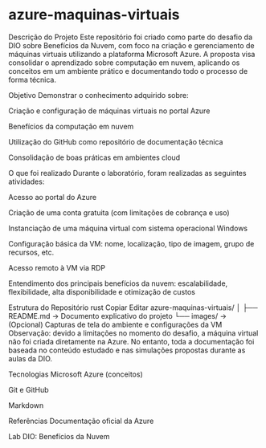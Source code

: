 # azure-maquinas-virtuais
Descrição do Projeto
Este repositório foi criado como parte do desafio da DIO sobre Benefícios da Nuvem, com foco na criação e gerenciamento de máquinas virtuais utilizando a plataforma Microsoft Azure. A proposta visa consolidar o aprendizado sobre computação em nuvem, aplicando os conceitos em um ambiente prático e documentando todo o processo de forma técnica.

Objetivo
Demonstrar o conhecimento adquirido sobre:

Criação e configuração de máquinas virtuais no portal Azure

Benefícios da computação em nuvem

Utilização do GitHub como repositório de documentação técnica

Consolidação de boas práticas em ambientes cloud

O que foi realizado
Durante o laboratório, foram realizadas as seguintes atividades:

Acesso ao portal do Azure

Criação de uma conta gratuita (com limitações de cobrança e uso)

Instanciação de uma máquina virtual com sistema operacional Windows

Configuração básica da VM: nome, localização, tipo de imagem, grupo de recursos, etc.

Acesso remoto à VM via RDP

Entendimento dos principais benefícios da nuvem: escalabilidade, flexibilidade, alta disponibilidade e otimização de custos

Estrutura do Repositório
rust
Copiar
Editar
azure-maquinas-virtuais/
│
├── README.md               -> Documento explicativo do projeto
└── images/                 -> (Opcional) Capturas de tela do ambiente e configurações da VM
Observação: devido a limitações no momento do desafio, a máquina virtual não foi criada diretamente na Azure. No entanto, toda a documentação foi baseada no conteúdo estudado e nas simulações propostas durante as aulas da DIO.

Tecnologias
Microsoft Azure (conceitos)

Git e GitHub

Markdown

Referências
Documentação oficial da Azure

Lab DIO: Benefícios da Nuvem

